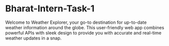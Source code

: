 # Bharat-Intern-Task-1
Welcome to Weather Explorer, your go-to destination for up-to-date weather information around the globe. This user-friendly web app combines powerful APIs with sleek design to provide you with accurate and real-time weather updates in a snap.
